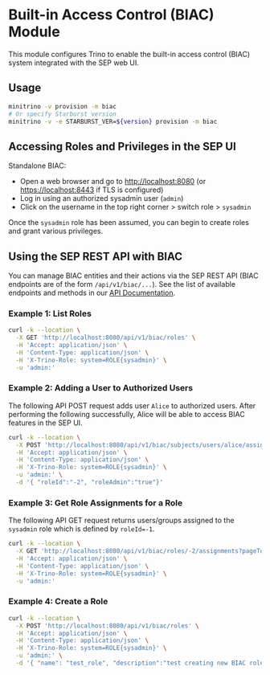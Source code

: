 # Built-in Access Control (BIAC) Module

This module configures Trino to enable the built-in access control (BIAC) system
integrated with the SEP web UI.

## Usage

```sh
minitrino -v provision -m biac
# Or specify Starburst version
minitrino -v -e STARBURST_VER=${version} provision -m biac
```

## Accessing Roles and Privileges in the SEP UI  

Standalone BIAC:  

- Open a web browser and go to [http://localhost:8080](http://localhost:8080)
  (or [https://localhost:8443](hhttps://localhost:8443) if TLS is configured)
- Log in using an authorized sysadmin user (`admin`)
- Click on the username in the top right corner > switch role > `sysadmin`

Once the `sysadmin` role has been assumed, you can begin to create roles and
grant various privileges.

## Using the SEP REST API with BIAC

You can manage BIAC entities and their actions via the SEP REST API (BIAC
endpoints are of the form `/api/v1/biac/...`). See the list of available
endpoints and methods in our [API
Documentation](https://docs.starburst.io/latest/api/index.html#api-_).  

### Example 1: List Roles  

```sh
curl -k --location \
  -X GET 'http://localhost:8080/api/v1/biac/roles' \
  -H 'Accept: application/json' \
  -H 'Content-Type: application/json' \
  -H 'X-Trino-Role: system=ROLE{sysadmin}' \
  -u 'admin:'  
```

### Example 2: Adding a User to Authorized Users  

The following API POST request adds user `Alice` to authorized users. After
performing the following successfully, Alice will be able to access BIAC
features in the SEP UI.

```sh
curl -k --location \
  -X POST 'http://localhost:8080/api/v1/biac/subjects/users/alice/assignments' \
  -H 'Accept: application/json' \
  -H 'Content-Type: application/json' \
  -H 'X-Trino-Role: system=ROLE{sysadmin}' \
  -u 'admin:' \
  -d '{ "roleId":"-2", "roleAdmin":"true"}'
```

### Example 3: Get Role Assignments for a Role

The following API GET request returns users/groups assigned to the `sysadmin`
role which is defined by `roleId=-1`.  

```sh
curl -k --location \
  -X GET 'http://localhost:8080/api/v1/biac/roles/-2/assignments?pageToken=&pageSize=&pageSort=' \
  -H 'Accept: application/json' \
  -H 'Content-Type: application/json' \
  -H 'X-Trino-Role: system=ROLE{sysadmin}' \
  -u 'admin:'
```

### Example 4: Create a Role

```sh
curl -k --location \
  -X POST 'http://localhost:8080/api/v1/biac/roles' \
  -H 'Accept: application/json' \
  -H 'Content-Type: application/json' \
  -H 'X-Trino-Role: system=ROLE{sysadmin}' \
  -u 'admin:' \
  -d '{ "name": "test_role", "description":"test creating new BIAC role"}'
```
